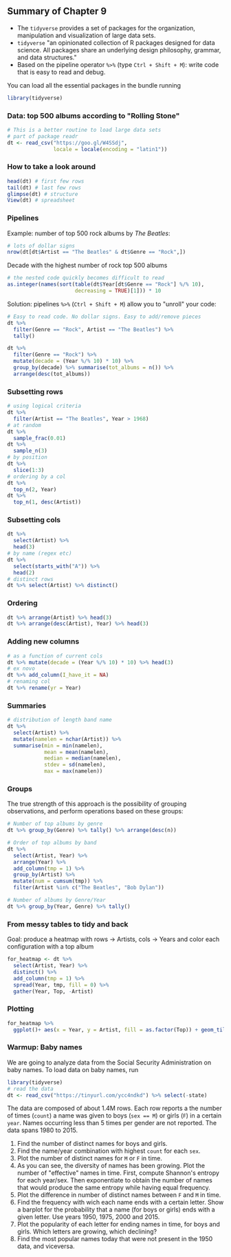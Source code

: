 ## Summary of Chapter 9

- The `tidyverse` provides a set of packages for the organization, manipulation and visualization of large data sets.
- `tidyverse` "an opinionated collection of R packages designed for data science. All packages share an underlying design philosophy, grammar, and data structures."
- Based on the pipeline operator `%>%` (type `Ctrl + Shift + M`): write code that is easy to read and debug.

You can load all the essential packages in the bundle running

```r
library(tidyverse)
```

### Data: top 500 albums according to "Rolling Stone"

```r
# This is a better routine to load large data sets
# part of package readr
dt <- read_csv("https://goo.gl/W4SSdj", 
               locale = locale(encoding = "latin1"))
```

### How to take a look around

```r
head(dt) # first few rows
tail(dt) # last few rows
glimpse(dt) # structure
View(dt) # spreadsheet
```

### Pipelines

Example: number of top 500 rock albums by *The Beatles*:

```r
# lots of dollar signs
nrow(dt[dt$Artist == "The Beatles" & dt$Genre == "Rock",])
```

Decade with the highest number of rock top 500 albums

```r
# the nested code quickly becomes difficult to read
as.integer(names(sort(table(dt$Year[dt$Genre == "Rock"] %/% 10), 
                      decreasing = TRUE)[1])) * 10
```

Solution: pipelines `%>%` (`Ctrl + Shift + M`) allow you to "unroll" your code:

```r
# Easy to read code. No dollar signs. Easy to add/remove pieces
dt %>% 
  filter(Genre == "Rock", Artist == "The Beatles") %>% 
  tally()
```

```r
dt %>% 
  filter(Genre == "Rock") %>% 
  mutate(decade = (Year %/% 10) * 10) %>% 
  group_by(decade) %>% summarise(tot_albums = n()) %>% 
  arrange(desc(tot_albums))
```

### Subsetting rows

```r
# using logical criteria
dt %>% 
  filter(Artist == "The Beatles", Year > 1968)
# at random
dt %>% 
  sample_frac(0.01)
dt %>% 
  sample_n(3)
# by position
dt %>% 
  slice(1:3)
# ordering by a col
dt %>% 
  top_n(2, Year)
dt %>% 
  top_n(1, desc(Artist))
```

### Subsetting cols

```r
dt %>% 
  select(Artist) %>% 
  head(3)
# by name (regex etc)
dt %>% 
  select(starts_with("A")) %>% 
  head(2)
# distinct rows
dt %>% select(Artist) %>% distinct()
```

### Ordering 

```r
dt %>% arrange(Artist) %>% head(3)
dt %>% arrange(desc(Artist), Year) %>% head(3)
```

### Adding new columns

```r
# as a function of current cols
dt %>% mutate(decade = (Year %/% 10) * 10) %>% head(3)
# ex novo
dt %>% add_column(I_have_it = NA)
# renaming col
dt %>% rename(yr = Year)
```

### Summaries

```r
# distribution of length band name
dt %>% 
  select(Artist) %>% 
  mutate(namelen = nchar(Artist)) %>% 
  summarise(min = min(namelen),
            mean = mean(namelen), 
            median = median(namelen),
            stdev = sd(namelen),
            max = max(namelen))
```

### Groups
The true strength of this approach is the possibility of grouping observations, and perform operations based on these groups:

```r
# Number of top albums by genre
dt %>% group_by(Genre) %>% tally() %>% arrange(desc(n))

# Order of top albums by band
dt %>% 
  select(Artist, Year) %>% 
  arrange(Year) %>% 
  add_column(tmp = 1) %>% 
  group_by(Artist) %>% 
  mutate(num = cumsum(tmp)) %>% 
  filter(Artist %in% c("The Beatles", "Bob Dylan"))

# Number of albums by Genre/Year
dt %>% group_by(Year, Genre) %>% tally()
```

### From messy tables to tidy and back

Goal: produce a heatmap with rows -> Artists, cols -> Years and color each configuration with a top album

```r
for_heatmap <- dt %>% 
  select(Artist, Year) %>% 
  distinct() %>% 
  add_column(tmp = 1) %>% 
  spread(Year, tmp, fill = 0) %>% 
  gather(Year, Top, -Artist)
```

### Plotting

```r
for_heatmap %>% 
  ggplot()+ aes(x = Year, y = Artist, fill = as.factor(Top)) + geom_tile() + scale_fill_manual(values = c("white", "black"))
```

### Warmup: Baby names

We are going to analyze data from the Social Security Administration on baby names. To load data on baby names, run

```r
library(tidyverse)
# read the data
dt <- read_csv("https://tinyurl.com/ycc4ndkd") %>% select(-state)
```

The data are composed of about 1.4M rows. Each row reports a the number of times (`count`) a name was given to boys (`sex == M`) or girls (`F`) in a certain `year`. Names occurring less than 5 times per gender are not reported. The data spans 1980 to 2015. 

1. Find the number of distinct names for boys and girls.
2. Find the name/year combination with highest `count` for each `sex`.
3. Plot the number of distinct names for `M` or `F` in time.
4. As you can see, the diversity of names has been growing. Plot the number of "effective" names in time. First, compute Shannon's entropy for each year/sex. Then exponentiate to obtain the number of names that would produce the same entropy while having equal frequency.
5. Plot the difference in number of distinct names between `F` and `M` in time.
6. Find the frequency with wich each name ends with a certain letter. Show a barplot for the probability that a name (for boys or girls) ends with a given letter. Use years 1950, 1975, 2000 and 2015.
7. Plot the popularity of each letter for ending names in time, for boys and girls. Which letters are growing, which declining?
8. Find the most popular names today that were not present in the 1950 data, and viceversa.



